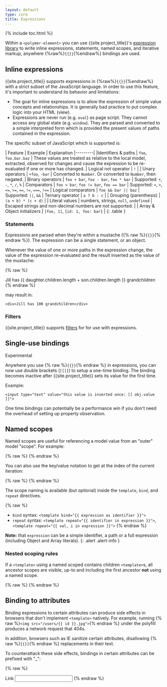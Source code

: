 ```yaml
---
layout: default
type: core
title: Expressions
---
```


<p><buildbot-list project="polymer-expressions"></buildbot-list></p>

{% include toc.html %}

Within a `<polymer-element>` you can use {{site.project_title}}'s [expression library](https://github.com/polymer/polymer-expressions) to write inline expressions, statements, named scopes, and iterative markup, anywhere {%raw%}`{{}}`{%endraw%} bindings are used.

## Inline expressions

{{site.project_title}} supports expressions in {%raw%}`{{}}`{%endraw%} with a strict
subset of the JavaScript language. In order to use this feature, it's
important to understand its behavior and limitations:

- The goal for inline expressions is to allow the expression of simple value
concepts and relationships. It is generally bad practice to put complex logic
into your HTML (view).
- Expressions are never run (e.g. `eval`) as page script. They cannot access any
global state (e.g. `window`). They are parsed and converted to a simple
interpreted form which is provided the present values of paths contained in
the expression.

The specific subset of JavaScript which is supported is:

| Feature | Example | Explanation
|---------|
|Identifiers & paths | `foo`, `foo.bar.baz` | These values are treated as relative to the local model, extracted, observed for changes and cause the expression to be re-evaluated if one or more has changed.
| Logical not operator | `!` |
| Unary operators | `+foo`, `-bar` | Converted to `Number`. Or converted to `Number`, then negated.
| Binary operators | `foo + bar`, `foo - bar`, `foo * bar` | Supported: `+`, `-`, `*`, `/`, `%`
| Comparators | `foo < bar`, `foo != bar`, `foo == bar` | Supported: `<`, `>`, `<=`, `>=`, `==`, `!=`, `===`, `!==`
| Logical comparators | `foo && bar || baz` | Supported: `||`, `&&`
| Ternary operator | `a ? b : c` |
| Grouping (parenthesis) | `(a + b) * (c + d)` |
| Literal values | numbers, strings, `null`, `undefined` | Escaped strings and non-decimal numbers are not supported. |
| Array & Object initializers | `[foo, 1]`, `{id: 1, foo: bar}` |
{: .table }

### Statements

Expressions are parsed when they're within a mustache ({% raw %}`{{}}`{% endraw %}).
The expression can be a single statement, or an object.

Whenever the value of one or more paths in the expression change, the value of the expression re-evaluated and the result inserted as the value of the mustache:

{% raw %}
    <div>Jill has {{ daughter.children.length + son.children.length }} grandchildren</div>
{% endraw %}

may result in:

    <div>Jill has 100 grandchildren</div>

### Filters

{{site.project_title}} supports [filters](/docs/polymer/filters.html) for for use
with expressions.

## Single-use bindings

<span class="label label-important">Experimental</span>

Anywhere you use {% raw %}`{{}}`{% endraw %} in expressions, you can now use double brackets (`[[]]`)
to setup a one-time binding. The binding becomes inactive after {{site.project_title}}
sets its value for the first time.

Example:

    <input type="text" value="this value is inserted once: [[ obj.value ]]">

One time bindings can potentially be a performance win if you don't need the overhead of setting up property observation.

## Named scopes

Named scopes are useful for referencing a model value from an "outer" model "scope".
For example:

{% raw %}
    <template repeat="{{ user in users }}">
      {{ user.name }}
      <template repeat="{{ file in user.files }}">
        {{ user.name }} owners {{ file.name }}
      </template>
    </template>
{% endraw %}

You can also use the key/value notation to get at the index of the current iteration:

{% raw %}
    <template repeat="{{ user, i in users }}">
      {{ user.name }}
      <template repeat="{{ file, j in user.files }}">
        {{ i }}:{{ j }} {{ user.name }} owners {{ file.name }}
      </template>
    </template>
{% endraw %}

The scope naming is available (but optional) inside the `template`, `bind`, and `repeat` directives.

{% raw %}
- `bind` syntax: `<template bind="{{ expression as identifier }}">`
- `repeat` syntax: `<template repeat="{{ identifier in expression }}">`, `<template repeat="{{ val, i in expression }}">`
{% endraw %}

**Note:** that `expression` can be a simple identifier, a path or a full
expression (including Object and Array literals).
{: .alert .alert-info }

### Nested scoping rules

If a `<template>` using a named scoped contains children `<template>`s,
all ancestor scopes are visible, up-to and including the first ancestor **not** using a named scope.

{% raw %}
    <template bind="{{ foo as foo }}">
      <!-- foo.* available -->
      <template bind="{{ foo.bar as bar }}">
        <!-- foo.* & bar.* available -->
        <template bind="{{ bar.bat }}">
          <!-- only properties of bat are available -->
          <template bind="{{ boo as bot }}">
            <!-- bot.* and properties of bat are available. NOT foo.* or bar.* -->
          </template>
        </template>
      </template>
    </template>
{% endraw %}

## Binding to attributes

Binding expressions to certain attributes can produce side effects in browsers that don't implement `<template>` natively. For example, running {% raw %}`<img src="/users/{{ id }}.jpg">`{% endraw %} under the polyfill produces a network request that 404s.

In addition, browsers such as IE sanitize certain attributes, disallowing {% raw %}`{{}}`{% endraw %} replacements in their text.

To counterattack these side effects, bindings in certain attributes can be prefixed with "_":

{% raw %}
    <img _src="/users/{{ id }}.jpg">
    <div _style="color: {{ color }}">
    <a _href="{{ url }}">Link</a>
    <input type="number" _value="{{ number }}">
{% endraw %}
